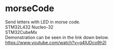 # morseCode
Send letters with LED in morse code.<br />
STM32L432 Nucleo-32 <br />
STM32CubeMx <br />
Demonstration can be seen in the link down below. <br />
https://www.youtube.com/watch?v=g4IUDco9h2I<br />
